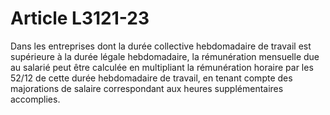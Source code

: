 # Article L3121-23

Dans les entreprises dont la durée collective hebdomadaire de travail est supérieure à la durée légale hebdomadaire, la rémunération mensuelle due au salarié peut être calculée en multipliant la rémunération horaire par les 52/12 de cette durée hebdomadaire de travail, en tenant compte des majorations de salaire correspondant aux heures supplémentaires accomplies.